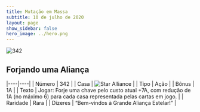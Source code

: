```yaml
---
title: Mutação em Massa
subtitle: 10 de julho de 2020
layout: page
show_sidebar: false
hero_image: ../hero.png
---
```


![342](https://cdn.keyforgegame.com/media/card_front/pt/479_342_VFWFFV3WRHRC_pt.png)

## Forjando uma Aliança

|----|----|
| Número | 342 |
| Casa | ![Star Alliance](https://archonarcana.com/images/thumb/7/7d/Star_Alliance.png/22px-Star_Alliance.png "Aliança Estelar") |
| Tipo | Ação |
| Bônus | 1A |
| Texto | Jogar: Forje uma chave pelo custo atual +7A, com redução de 1A (no máximo 6) para cada casa representada pelas cartas em jogo. |
| Raridade | Rara |
| Dizeres | “Bem-vindos à Grande Aliança Estelar!” |
